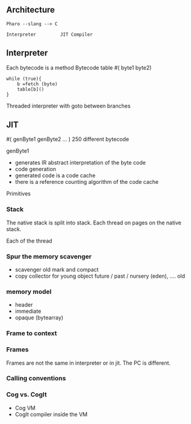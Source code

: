 ## Architecture



```
Pharo --slang --> C

Interpreter 		JIT Compiler

```

## Interpreter

Each bytecode is a method
Bytecode table
	#(
		byte1
		byte2)
	
```	
while (true){
	b =fetch (byte)
	table[b]()
}
```	

Threaded interpreter with goto between branches


## JIT
#(
	genByte1
	genByte2
	...
)
250 different bytecode

genByte1 
- generates IR abstract interpretation of the byte code 
- code generation
- generated code is a code cache 
- there is a reference counting algorithm of the code cache

Primitives


### Stack 

The native stack is split into stack.
Each thread on pages on the native stack.

Each of the thread 

### Spur the memory scavenger

- scavenger old
	mark and compact 
- copy collector for young object 
	future / past / nursery (eden), .... old 
	
### memory model

- header
- immediate
- opaque (bytearray)


### Frame to context


### Frames

Frames are not the same in interpreter or in jit.
The PC is different.

### Calling conventions






### Cog vs. CogIt

- Cog VM 
- CogIt compiler inside the VM


	
	
